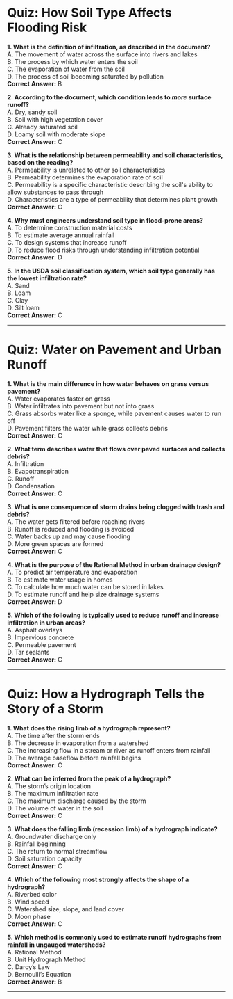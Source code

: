# Quiz: How Soil Type Affects Flooding Risk

**1. What is the definition of infiltration, as described in the document?**  
A. The movement of water across the surface into rivers and lakes  
B. The process by which water enters the soil  
C. The evaporation of water from the soil  
D. The process of soil becoming saturated by pollution  
**Correct Answer:** B

**2. According to the document, which condition leads to *more* surface runoff?**  
A. Dry, sandy soil  
B. Soil with high vegetation cover  
C. Already saturated soil  
D. Loamy soil with moderate slope  
**Correct Answer:** C

**3. What is the relationship between permeability and soil characteristics, based on the reading?**  
A. Permeability is unrelated to other soil characteristics  
B. Permeability determines the evaporation rate of soil  
C. Permeability is a specific characteristic describing the soil's ability to allow substances to pass through  
D. Characteristics are a type of permeability that determines plant growth  
**Correct Answer:** C

**4. Why must engineers understand soil type in flood-prone areas?**  
A. To determine construction material costs  
B. To estimate average annual rainfall  
C. To design systems that increase runoff  
D. To reduce flood risks through understanding infiltration potential  
**Correct Answer:** D

**5. In the USDA soil classification system, which soil type generally has the **lowest** infiltration rate?**  
A. Sand  
B. Loam  
C. Clay  
D. Silt loam  
**Correct Answer:** C


---

# Quiz: Water on Pavement and Urban Runoff

**1. What is the main difference in how water behaves on grass versus pavement?**  
A. Water evaporates faster on grass  
B. Water infiltrates into pavement but not into grass  
C. Grass absorbs water like a sponge, while pavement causes water to run off  
D. Pavement filters the water while grass collects debris  
**Correct Answer:** C

**2. What term describes water that flows over paved surfaces and collects debris?**  
A. Infiltration  
B. Evapotranspiration  
C. Runoff  
D. Condensation  
**Correct Answer:** C

**3. What is one consequence of storm drains being clogged with trash and debris?**  
A. The water gets filtered before reaching rivers  
B. Runoff is reduced and flooding is avoided  
C. Water backs up and may cause flooding  
D. More green spaces are formed  
**Correct Answer:** C

**4. What is the purpose of the Rational Method in urban drainage design?**  
A. To predict air temperature and evaporation  
B. To estimate water usage in homes  
C. To calculate how much water can be stored in lakes  
D. To estimate runoff and help size drainage systems  
**Correct Answer:** D

**5. Which of the following is typically used to reduce runoff and increase infiltration in urban areas?**  
A. Asphalt overlays  
B. Impervious concrete  
C. Permeable pavement  
D. Tar sealants  
**Correct Answer:** C


---

# Quiz: How a Hydrograph Tells the Story of a Storm

**1. What does the rising limb of a hydrograph represent?**  
A. The time after the storm ends  
B. The decrease in evaporation from a watershed  
C. The increasing flow in a stream or river as runoff enters from rainfall  
D. The average baseflow before rainfall begins  
**Correct Answer:** C

**2. What can be inferred from the peak of a hydrograph?**  
A. The storm’s origin location  
B. The maximum infiltration rate  
C. The maximum discharge caused by the storm  
D. The volume of water in the soil  
**Correct Answer:** C

**3. What does the falling limb (recession limb) of a hydrograph indicate?**  
A. Groundwater discharge only  
B. Rainfall beginning  
C. The return to normal streamflow  
D. Soil saturation capacity  
**Correct Answer:** C

**4. Which of the following most strongly affects the shape of a hydrograph?**  
A. Riverbed color  
B. Wind speed  
C. Watershed size, slope, and land cover  
D. Moon phase  
**Correct Answer:** C

**5. Which method is commonly used to estimate runoff hydrographs from rainfall in ungauged watersheds?**  
A. Rational Method  
B. Unit Hydrograph Method  
C. Darcy’s Law  
D. Bernoulli’s Equation  
**Correct Answer:** B


---
